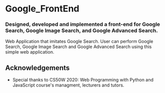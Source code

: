 # Google_FrontEnd

### Designed, developed and implemented a front-end for Google Search, Google Image Search, and Google Advanced Search.

Web Application that imitates Google Search. User can perform Google Search, Google Image Search and Google Advanced Search using this simple web application. 

## Acknowledgements
  - Special thanks to CS50W 2020: Web Programming with Python and JavaScript course's managment, lecturers and tutors.
